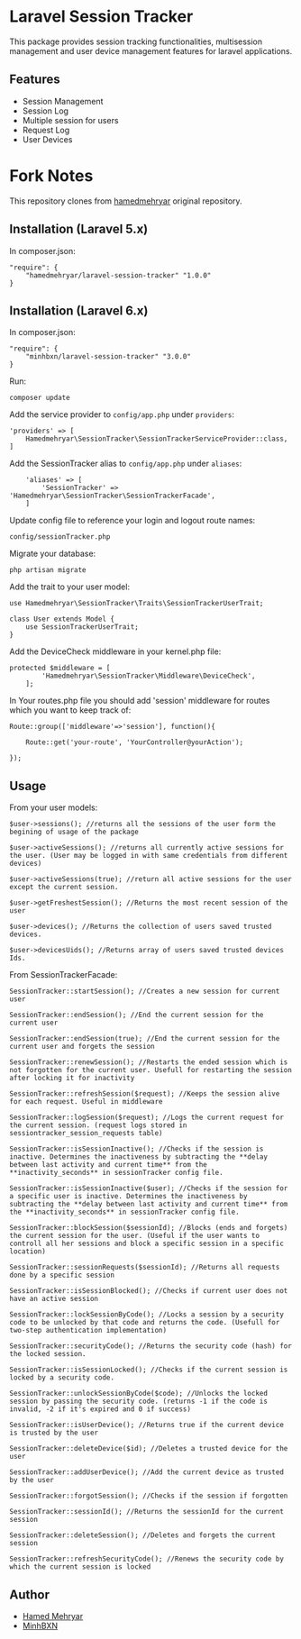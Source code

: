 # Laravel Session Tracker
This package provides session tracking functionalities, multisession management and user device management features for laravel applications.


## Features
* Session Management
* Session Log
* Multiple session for users
* Request Log
* User Devices


Fork Notes
==============
This repository clones from [hamedmehryar](https://github.com/hamedmehryar/laravel-session-tracker) original repository.


## Installation (Laravel 5.x)
In composer.json:

    "require": {
        "hamedmehryar/laravel-session-tracker" "1.0.0"
    }

## Installation (Laravel 6.x)
In composer.json:

    "require": {
        "minhbxn/laravel-session-tracker" "3.0.0"
    }
    
Run:

    composer update

Add the service provider to `config/app.php` under `providers`:

    'providers' => [
        Hamedmehryar\SessionTracker\SessionTrackerServiceProvider::class,
    ]

Add the SessionTracker alias to `config/app.php` under `aliases`:

        'aliases' => [
            'SessionTracker' => 'Hamedmehryar\SessionTracker\SessionTrackerFacade',
        ]
	
Update config file to reference your login and logout route names:

	config/sessionTracker.php

Migrate your database:

    php artisan migrate

Add the trait to your user model:

    use Hamedmehryar\SessionTracker\Traits\SessionTrackerUserTrait;
    
    class User extends Model {
    	use SessionTrackerUserTrait;
    }


Add the DeviceCheck middleware in your kernel.php file:

    protected $middleware = [
    		'Hamedmehryar\SessionTracker\Middleware\DeviceCheck',
    	];


In Your routes.php file you should add 'session' middleware for routes which you want to keep track of:

    Route::group(['middleware'=>'session'], function(){

        Route::get('your-route', 'YourController@yourAction');

    });

## Usage

From your user models:

	$user->sessions(); //returns all the sessions of the user form the begining of usage of the package
	
	$user->activeSessions(); //returns all currently active sessions for the user. (User may be logged in with same credentials from different devices)
	
	$user->activeSessions(true); //return all active sessions for the user except the current session.
	
	$user->getFreshestSession(); //Returns the most recent session of the user
	
	$user->devices(); //Returns the collection of users saved trusted devices.
	
	$user->devicesUids(); //Returns array of users saved trusted devices Ids.
	
From SessionTrackerFacade:

	SessionTracker::startSession(); //Creates a new session for current user
	
	SessionTracker::endSession(); //End the current session for the current user
	
	SessionTracker::endSession(true); //End the current session for the current user and forgets the session
	
	SessionTracker::renewSession(); //Restarts the ended session which is not forgotten for the current user. Usefull for restarting the session after locking it for inactivity
	
	SessionTracker::refreshSession($request); //Keeps the session alive for each request. Useful in middleware
	
	SessionTracker::logSession($request); //Logs the current request for the current session. (request logs stored in sessiontracker_session_requests table)
	
	SessionTracker::isSessionInactive(); //Checks if the session is inactive. Determines the inactiveness by subtracting the **delay between last activity and current time** from the **inactivity_seconds** in sessionTracker config file.
	
	SessionTracker::isSessionInactive($user); //Checks if the session for a specific user is inactive. Determines the inactiveness by subtracting the **delay between last activity and current time** from the **inactivity_seconds** in sessionTracker config file.
	
	SessionTracker::blockSession($sessionId); //Blocks (ends and forgets) the current session for the user. (Useful if the user wants to controll all her sessions and block a specific session in a specific location)
	
	SessionTracker::sessionRequests($sessionId); //Returns all requests done by a specific session
	
	SessionTracker::isSessionBlocked(); //Checks if current user does not have an active session
	
	SessionTracker::lockSessionByCode(); //Locks a session by a security code to be unlocked by that code and returns the code. (Usefull for two-step authentication implementation)
	
	SessionTracker::securityCode(); //Returns the security code (hash) for the locked session.
	
	SessionTracker::isSessionLocked(); //Checks if the current session is locked by a security code.
	
	SessionTracker::unlockSessionByCode($code); //Unlocks the locked session by passing the security code. (returns -1 if the code is invalid, -2 if it's expired and 0 if success)
	
	SessionTracker::isUserDevice(); //Returns true if the current device is trusted by the user
	
	SessionTracker::deleteDevice($id); //Deletes a trusted device for the user
	
	SessionTracker::addUserDevice(); //Add the current device as trusted by the user
	
	SessionTracker::forgotSession(); //Checks if the session if forgotten
	
	SessionTracker::sessionId(); //Returns the sessionId for the current session
	
	SessionTracker::deleteSession(); //Deletes and forgets the current session
	
	SessionTracker::refreshSecurityCode(); //Renews the security code by which the current session is locked

## Author

- [Hamed Mehryar](https://github.com/hamedmehryar)
- [MinhBXN](https://github.com/minhbxn)

